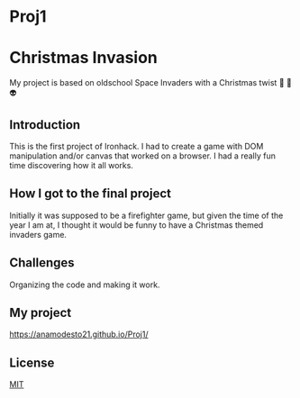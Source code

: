 # Proj1

# Christmas Invasion

My project is based on oldschool Space Invaders with a Christmas twist :christmas_tree: :gift: :alien:

## Introduction

This is the first project of Ironhack. I had to create a game with DOM manipulation and/or canvas that worked on a browser. I had a really fun time discovering how it all works.

## How I got to the final project

Initially it was supposed to be a firefighter game, but given the time of the year I am at, I thought it would be funny to have a Christmas themed invaders game.

## Challenges

Organizing the code and making it work.

## My project

https://anamodesto21.github.io/Proj1/

## License

[MIT](https://choosealicense.com/licenses/mit/)
